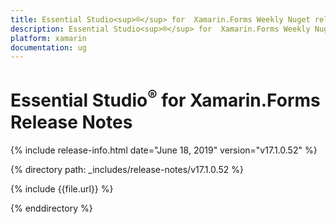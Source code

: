 ```yaml
---
title: Essential Studio<sup>®</sup> for  Xamarin.Forms Weekly Nuget release Release Notes  
description: Essential Studio<sup>®</sup> for  Xamarin.Forms Weekly Nuget release Release Notes  
platform: xamarin
documentation: ug
---
```


# Essential Studio<sup>®</sup> for  Xamarin.Forms  Release Notes  

{% include release-info.html date="June 18, 2019"  version="v17.1.0.52" %} 


{% directory path: _includes/release-notes/v17.1.0.52 %}

{% include {{file.url}} %}

{% enddirectory %}